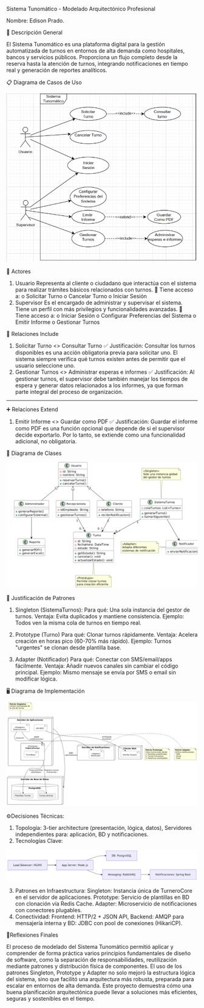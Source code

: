 Sistema Tunomático - Modelado Arquitectónico Profesional

Nombre: Edison Prado.

📌 Descripción General

El Sistema Tunomático es una plataforma digital para la gestión automatizada de turnos en entornos de alta demanda como hospitales, bancos y servicios públicos. Proporciona un flujo completo desde la reserva hasta la atención de turnos, integrando notificaciones en tiempo real y generación de reportes analíticos.

📋 Diagrama de Casos de Uso

![Descripción de la imagen](imagenes/diagramaCasodeUso.png)

👤 Actores
1.	Usuario
Representa al cliente o ciudadano que interactúa con el sistema para realizar trámites básicos relacionados con turnos.
🔹 Tiene acceso a:
o	Solicitar Turno
o	Cancelar Turno
o	Iniciar Sesión
2.	Supervisor
Es el encargado de administrar y supervisar el sistema. Tiene un perfil con más privilegios y funcionalidades avanzadas.
🔹 Tiene acceso a:
o	Iniciar Sesión
o	Configurar Preferencias del Sistema
o	Emitir Informe
o	Gestionar Turnos

🔁 Relaciones Include
1.	Solicitar Turno <<include>> Consultar Turno
✅ Justificación:
Consultar los turnos disponibles es una acción obligatoria previa para solicitar uno. El sistema siempre verifica qué turnos existen antes de permitir que el usuario seleccione uno.
2.	Gestionar Turnos <<include>> Administrar esperas e informes
✅ Justificación:
Al gestionar turnos, el supervisor debe también manejar los tiempos de espera y generar datos relacionados a los informes, ya que forman parte integral del proceso de organización.
________________________________________
➕ Relaciones Extend
1.	Emitir Informe <<extend>> Guardar como PDF
✅ Justificación:
Guardar el informe como PDF es una función opcional que depende de si el supervisor decide exportarlo. Por lo tanto, se extiende como una funcionalidad adicional, no obligatoria.



📐 Diagrama de Clases

![Descripción de la imagen](imagenes/diagramadeClase.png)



🧩 Justificación de Patrones

1. Singleton (SistemaTurnos):
Para qué: Una sola instancia del gestor de turnos.
Ventaja: Evita duplicados y mantiene consistencia.
Ejemplo: Todos ven la misma cola de turnos en tiempo real.

3. Prototype (Turno)
Para qué: Clonar turnos rápidamente.
Ventaja: Acelera creación en horas pico (60-70% más rápido).
Ejemplo: Turnos "urgentes" se clonan desde plantilla base.

4. Adapter (Notificador)
Para qué: Conectar con SMS/email/apps fácilmente.
Ventaja: Añadir nuevos canales sin cambiar el código principal.
Ejemplo: Mismo mensaje se envía por SMS o email sin modificar lógica.


🖥️ Diagrama de Implementación

![Descripción de la imagen](imagenes/diagramadeImplementacion.png)

⚙️Decisiones Técnicas:
1.	Topología: 3-tier architecture (presentación, lógica, datos), Servidores independientes para: aplicación, BD y notificaciones.
2.	Tecnologías Clave:
   
   ![Descripción de la imagen](imagenes/tecnologiasclave.png)
   
3.	Patrones en Infraestructura: Singleton: Instancia única de TurneroCore en el servidor de aplicaciones. Prototype: Servicio de plantillas en BD con clonación vía Redis Cache. Adapter: Microservicio de notificaciones con conectores plugables.
4.	Conectividad: Frontend: HTTP/2 + JSON API, Backend: AMQP para mensajería interna y BD: JDBC con pool de conexiones (HikariCP).

💬Reflexiones Finales

El proceso de modelado del Sistema Tunomático permitió aplicar y comprender de forma práctica varios principios fundamentales de diseño de software, como la separación de responsabilidades, reutilización mediante patrones y distribución física de componentes.
El uso de los patrones Singleton, Prototype y Adapter no solo mejoró la estructura lógica del sistema, sino que facilitó una arquitectura más robusta, preparada para escalar en entornos de alta demanda.
Este proyecto demuestra cómo una buena planificación arquitectónica puede llevar a soluciones más eficientes, seguras y sostenibles en el tiempo.



